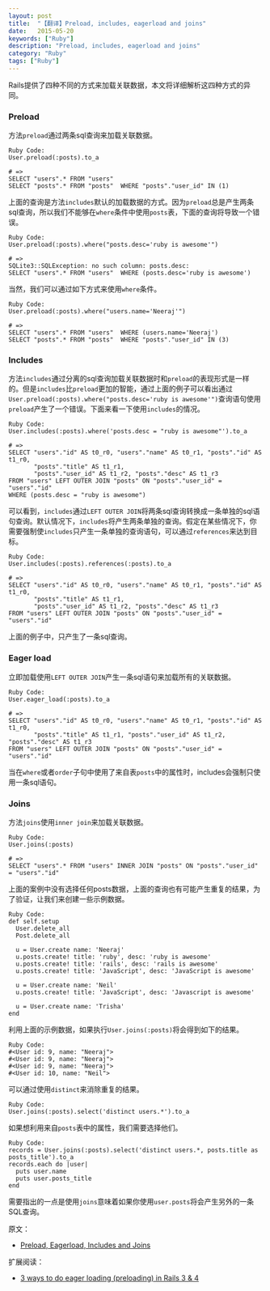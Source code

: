 ```yaml
---
layout: post
title:  "【翻译】Preload, includes, eagerload and joins"
date:   2015-05-20
keywords: ["Ruby"]
description: "Preload, includes, eagerload and joins"
category: "Ruby"
tags: ["Ruby"]
---
```

Rails提供了四种不同的方式来加载关联数据，本文将详细解析这四种方式的异同。

### Preload

方法`preload`通过两条sql查询来加载关联数据。

    Ruby Code:
    User.preload(:posts).to_a

    # =>
    SELECT "users".* FROM "users"
    SELECT "posts".* FROM "posts"  WHERE "posts"."user_id" IN (1)

上面的查询是方法`includes`默认的加载数据的方式。因为`preload`总是产生两条sql查询，所以我们不能够在`where`条件中使用`posts`表，下面的查询将导致一个错误。

    Ruby Code:
    User.preload(:posts).where("posts.desc='ruby is awesome'")

    # =>
    SQLite3::SQLException: no such column: posts.desc:
    SELECT "users".* FROM "users"  WHERE (posts.desc='ruby is awesome')

当然，我们可以通过如下方式来使用`where`条件。

    Ruby Code:
    User.preload(:posts).where("users.name='Neeraj'")

    # =>
    SELECT "users".* FROM "users"  WHERE (users.name='Neeraj')
    SELECT "posts".* FROM "posts"  WHERE "posts"."user_id" IN (3)

### Includes

方法`includes`通过分离的sql查询加载关联数据时和`preload`的表现形式是一样的。但是`includes`比`preload`更加的智能，通过上面的例子可以看出通过`User.preload(:posts).where("posts.desc='ruby is awesome'")`查询语句使用`preload`产生了一个错误。下面来看一下使用`includes`的情况。

    Ruby Code:
    User.includes(:posts).where('posts.desc = "ruby is awesome"').to_a

    # =>
    SELECT "users"."id" AS t0_r0, "users"."name" AS t0_r1, "posts"."id" AS t1_r0,
           "posts"."title" AS t1_r1,
           "posts"."user_id" AS t1_r2, "posts"."desc" AS t1_r3
    FROM "users" LEFT OUTER JOIN "posts" ON "posts"."user_id" = "users"."id"
    WHERE (posts.desc = "ruby is awesome")

可以看到，`includes`通过`LEFT OUTER JOIN`将两条sql查询转换成一条单独的sql语句查询。默认情况下，`includes`将产生两条单独的查询。假定在某些情况下，你需要强制使`includes`只产生一条单独的查询语句，可以通过`references`来达到目标。

    Ruby Code:
    User.includes(:posts).references(:posts).to_a

    # =>
    SELECT "users"."id" AS t0_r0, "users"."name" AS t0_r1, "posts"."id" AS t1_r0,
           "posts"."title" AS t1_r1,
           "posts"."user_id" AS t1_r2, "posts"."desc" AS t1_r3
    FROM "users" LEFT OUTER JOIN "posts" ON "posts"."user_id" = "users"."id"

上面的例子中，只产生了一条sql查询。
### Eager load

立即加载使用`LEFT OUTER JOIN`产生一条sql语句来加载所有的关联数据。

    Ruby Code:
    User.eager_load(:posts).to_a

    # =>
    SELECT "users"."id" AS t0_r0, "users"."name" AS t0_r1, "posts"."id" AS t1_r0,
           "posts"."title" AS t1_r1, "posts"."user_id" AS t1_r2, "posts"."desc" AS t1_r3
    FROM "users" LEFT OUTER JOIN "posts" ON "posts"."user_id" = "users"."id"

当在`where`或者`order`子句中使用了来自表`posts`中的属性时，includes会强制只使用一条sql语句。

### Joins

方法`joins`使用`inner join`来加载关联数据。

    Ruby Code:
    User.joins(:posts)

    # =>
    SELECT "users".* FROM "users" INNER JOIN "posts" ON "posts"."user_id" = "users"."id"

上面的案例中没有选择任何posts数据，上面的查询也有可能产生重复的结果，为了验证，让我们来创建一些示例数据。

    Ruby Code:
    def self.setup
      User.delete_all
      Post.delete_all

      u = User.create name: 'Neeraj'
      u.posts.create! title: 'ruby', desc: 'ruby is awesome'
      u.posts.create! title: 'rails', desc: 'rails is awesome'
      u.posts.create! title: 'JavaScript', desc: 'JavaScript is awesome'

      u = User.create name: 'Neil'
      u.posts.create! title: 'JavaScript', desc: 'Javascript is awesome'

      u = User.create name: 'Trisha'
    end

利用上面的示例数据，如果执行`User.joins(:posts)`将会得到如下的结果。

    Ruby Code:
    #<User id: 9, name: "Neeraj">
    #<User id: 9, name: "Neeraj">
    #<User id: 9, name: "Neeraj">
    #<User id: 10, name: "Neil">

可以通过使用`distinct`来消除重复的结果。

    Ruby Code:
    User.joins(:posts).select('distinct users.*').to_a

如果想利用来自`posts`表中的属性，我们需要选择他们。

    Ruby Code:
    records = User.joins(:posts).select('distinct users.*, posts.title as posts_title').to_a
    records.each do |user|
      puts user.name
      puts user.posts_title
    end

需要指出的一点是使用`joins`意味着如果你使用`user.posts`将会产生另外的一条SQL查询。

原文：

- [Preload, Eagerload, Includes and Joins](http://blog.bigbinary.com/2013/07/01/preload-vs-eager-load-vs-joins-vs-includes.html "Preload, Eagerload, Includes and Joins")

扩展阅读：


- [3 ways to do eager loading (preloading) in Rails 3 & 4](http://blog.arkency.com/2013/12/rails4-preloading/ "3 ways to do eager loading (preloading) in Rails 3 & 4")
